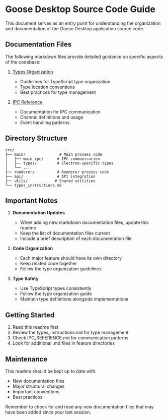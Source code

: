 # Goose Desktop Source Code Guide

This document serves as an entry point for understanding the organization and documentation of the Goose Desktop application source code.

## Documentation Files

The following markdown files provide detailed guidance on specific aspects of the codebase:

1. [Types Organization](./types_instructions.md)
   - Guidelines for TypeScript type organization
   - Type location conventions
   - Best practices for type management

2. [IPC Reference](./main/main_ipc/IPC_REFERENCE.md)
   - Documentation for IPC communication
   - Channel definitions and usage
   - Event handling patterns

## Directory Structure

```
src/
├── main/               # Main process code
│   ├── main_ipc/      # IPC communication
│   ├── types/         # Electron-specific types
│   └── ...
├── renderer/          # Renderer process code
├── api/               # API integration
├── utils/            # Shared utilities
└── types_instructions.md
```

## Important Notes

1. **Documentation Updates**
   - When adding new markdown documentation files, update this readme
   - Keep the list of documentation files current
   - Include a brief description of each documentation file

2. **Code Organization**
   - Each major feature should have its own directory
   - Keep related code together
   - Follow the type organization guidelines

3. **Type Safety**
   - Use TypeScript types consistently
   - Follow the type organization guide
   - Maintain type definitions alongside implementations

## Getting Started

1. Read this readme first
2. Review the types_instructions.md for type management
3. Check IPC_REFERENCE.md for communication patterns
4. Look for additional .md files in feature directories

## Maintenance

This readme should be kept up to date with:
- New documentation files
- Major structural changes
- Important conventions
- Best practices

Remember to check for and read any new documentation files that may have been added since your last session.